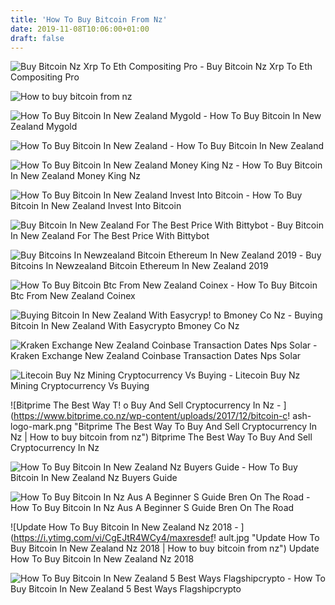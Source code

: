 ```yaml
---
title: 'How To Buy Bitcoin From Nz'
date: 2019-11-08T10:06:00+01:00
draft: false
---
```


![Buy Bitcoin Nz Xrp To Eth Compositing Pro - ](https://www.easycrypto.nz/img/tracker.png "Buy Bitcoin Nz Xrp To Eth Compositing Pro | How to buy bitcoin from nz") Buy Bitcoin Nz Xrp To Eth Compositing Pro

![How to buy bitcoin from nz](https://brenontheroad.com/wp-content/uploads/2017/11/ir-accounts.jpg "How to buy bitcoin from nz") 

![How To Buy Bitcoin In New Zealand Mygold - ](https://www.mygold.co.nz/wp-content/uploads/2017/12/How-to-Buy-Bitcoin-in-New-Zealand.jpg "How To Buy Bitcoin In New Zealand Mygold | How to buy bitcoin from nz") How To Buy Bitcoin In New Zealand Mygold

![How To Buy Bitcoin In New Zealand - ](https://vimba.co/storage/blog/5liIu4nOPy19RMKsZXAIb4zUA4iKT3eXYia9PFo1.png "How T!   o Buy Bitcoin In New Zealand | How to buy bitcoin from nz") How To Buy Bitcoin In New Zealand

![How To Buy Bitcoin In New Zealand Money King Nz - ](http://moneykingnz.com/wp-content/uploads/2019/06/Screen-Shot-2019-06-16-at-8.06.01-PM-1.png "How To Buy Bitcoin In New Zealand Money King Nz | How to buy bitcoin from nz") How To Buy Bitcoin In New Zealand Money King Nz

![How To Buy Bitcoin In New Zealand Invest Into Bitcoin - ](https://i.ytimg.com/vi/Qa1_sk1Tlfs/hqdefault.jpg "How To Buy Bitcoin In New Zealand Invest Into Bitcoin | How to buy bitcoin from nz") How To Buy Bitcoin In New Zealand Invest Into Bitcoin

![Buy Bitcoin In New Zealand For The Best Price With Bittybot - ](http://bittybot.co/wp-content/themes/bittybot/images/EasyCryptoSmall.gif "Buy Bitc!   oin In New Zealand For The Best Price With Bittybot | How to b!   uy bitcoin from nz") Buy Bitcoin In New Zealand For The Best Price With Bittybot

![Buy Bitcoins In Newzealand Bitcoin Ethereum In New Zealand 2019 - ](https://www.buybitcoinnewzealand.net/wp-content/uploads/2017/12/bitcoin-newzealand-header.jpg "Buy Bitcoins In Newzealand Bitcoin Ethereum In New Zealand 2019 | How to buy bitcoin from nz") Buy Bitcoins In Newzealand Bitcoin Ethereum In New Zealand 2019

![How To Buy Bitcoin Btc From New Zealand Coinex - ](https://www.coinex.co.nz/wp-content/uploads/2018/01/LocalBitcoins.com_.jpg "How To Buy Bitcoin Btc From New Zealand Coinex | How to buy bitcoin from nz") How To Buy Bitcoin Btc From New Zealand Coinex

![Buying Bitcoin In New Zealand With Easycryp!   to Bmoney Co Nz - ](https://bmoney.co.nz/wp-content/uploads/2018/12/what-is-bitcoin.png "Buying Bitcoin In New Zealand With Easycrypto Bmoney Co Nz | How to buy bitcoin from nz") Buying Bitcoin In New Zealand With Easycrypto Bmoney Co Nz

![Kraken Exchange New Zealand Coinbase Transaction Dates Nps Solar - ](https://www.buybitcoinworldwide.com/img/kb/crypto/binance.png "Kraken Exchange New Zealand Coinbase Transaction Dates Nps Solar | How to buy bitcoin from nz") Kraken Exchange New Zealand Coinbase Transaction Dates Nps Solar

![Litecoin Buy Nz Mining Cryptocurrency Vs Buying - ](https://blockgeeks.com/wp-content/uploads/2017/01/Different-Ways-To-Buy-Bitcoin.png "Litecoin Buy Nz Mining Cryptocurrency Vs Buying | How to buy bitcoin from nz") Litecoin Buy Nz Mining Cryptocurrency Vs Buying

![Bitprime The Best Way T!   o Buy And Sell Cryptocurrency In Nz - ](https://www.bitprime.co.nz/wp-content/uploads/2017/12/bitcoin-c!   ash-logo-mark.png "Bitprime The Best Way To Buy And Sell Cryptocurrency In Nz | How to buy bitcoin from nz") Bitprime The Best Way To Buy And Sell Cryptocurrency In Nz

![How To Buy Bitcoin In New Zealand Nz Buyers Guide - ](https://www.ki-wi.co.nz/wp-content/uploads/2018/02/easy-crypto-nz.jpg "How To Buy Bitcoin In New Zealand Nz Buyers Guide | How to buy bitcoin from nz") How To Buy Bitcoin In New Zealand Nz Buyers Guide

![How To Buy Bitcoin In Nz Aus A Beginner S Guide Bren On The Road - ](https://brenontheroad.com/wp-content/uploads/2017/11/ir-email-pw.jpg "How To Buy Bitcoin In Nz Aus A Beginner S Guide Bren On The Road | How to buy bitcoin from nz") How To Buy Bitcoin In Nz Aus A Beginner S Guide Bren On The Road

![Update How To Buy Bitcoin In New Zealand Nz 2018 - ](https://i.ytimg.com/vi/CgEJtR4WCy4/maxresdef!   ault.jpg "Update How To Buy Bitcoin In New Zealand Nz 2018 | How to buy bitcoin from nz") Update How To Buy Bitcoin In New Zealand Nz 2018

![How To Buy Bitcoin In New Zealand 5 Best Ways Flagshipcrypto - ](https://flagshipcrypto.com/wp-content/uploads/2019/06/img_4275.png "How To Buy Bitcoin In New Zealand 5 Best Ways Flagshipcrypto | How to buy bitcoin from nz") How To Buy Bitcoin In New Zealand 5 Best Ways Flagshipcrypto